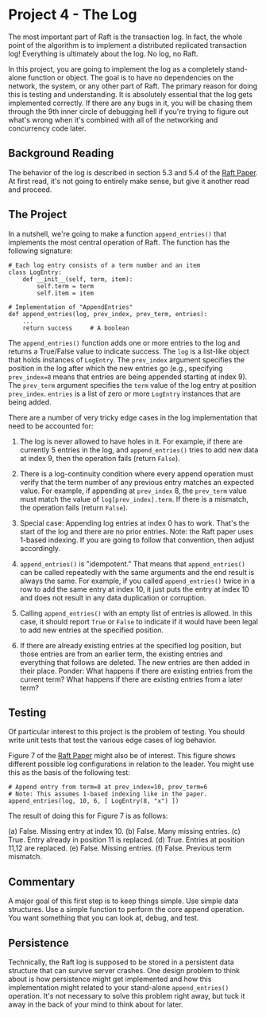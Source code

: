 # Project 4 - The Log

The most important part of Raft is the transaction log.  In fact, the
whole point of the algorithm is to implement a distributed replicated
transaction log!  Everything is ultimately about the log.  No log, no
Raft.

In this project, you are going to implement the log as a completely
stand-alone function or object.  The goal is to have no dependencies
on the network, the system, or any other part of Raft.  The primary
reason for doing this is testing and understanding.  It is absolutely
essential that the log gets implemented correctly.  If there are any
bugs in it, you will be chasing them through the 9th inner circle of
debugging hell if you're trying to figure out what's wrong when it's
combined with all of the networking and concurrency code later.

## Background Reading

The behavior of the log is described in section 5.3 and 5.4 of the
[Raft Paper](https://raft.github.io/raft.pdf). At first read, it's not
going to entirely make sense, but give it another read and proceed.

## The Project

In a nutshell, we're going to make a function `append_entries()` that
implements the most central operation of Raft.  The function has the
following signature:

```
# Each log entry consists of a term number and an item
class LogEntry:
    def __init__(self, term, item):
        self.term = term
        self.item = item

# Implementation of "AppendEntries"
def append_entries(log, prev_index, prev_term, entries):
    ...
    return success     # A boolean
```

The `append_entries()` function adds one or more entries to the log
and returns a True/False value to indicate success.  The `log` is a
list-like object that holds instances of `LogEntry`.
The `prev_index` argument specifies the position in
the log after which the new entries go (e.g., specifying
`prev_index=8` means that entries are being appended starting at index
9). The `prev_term` argument specifies the `term` value of the log
entry at position `prev_index`. `entries` is a list of zero or more
`LogEntry` instances that are being added.

There are a number of very tricky edge cases in the log implementation
that need to be accounted for:

1. The log is never allowed to have holes in it.  For example, if
there are currently 5 entries in the log, and `append_entries()` tries
to add new data at index 9, then the operation fails (return `False`).

2. There is a log-continuity condition where every append operation
must verify that the term number of any previous entry matches an
expected value. For example, if appending at `prev_index` 8, the
`prev_term` value must match the value of `log[prev_index].term`. If
there is a mismatch, the operation fails (return `False`).

3. Special case: Appending log entries at index 0 has to work. That's
the start of the log and there are no prior entries.  Note: the
Raft paper uses 1-based indexing.  If you are going to follow that
convention, then adjust accordingly.

4. `append_entries()` is "idempotent."  That means that
`append_entries()` can be called repeatedly with the same arguments
and the end result is always the same.  For example, if you called
`append_entries()` twice in a row to add the same entry at index 10,
it just puts the entry at index 10 and does not result in any data
duplication or corruption.

5. Calling `append_entries()` with an empty list of entries is
allowed.  In this case, it should report `True` or `False` to indicate
if it would have been legal to add new entries at the specified
position.
 
6. If there are already existing entries at the specified log position,
but those entries are from an earlier term, the existing entries and
everything that follows are deleted.  The new entries are then
added in their place.  Ponder: What happens if there are existing
entries from the current term?  What happens if there are existing
entries from a later term?

## Testing

Of particular interest to this project is the problem of testing.
You should write unit tests that test the various edge cases
of log behavior.

Figure 7 of the [Raft Paper](https://raft.github.io/raft.pdf) might
also be of interest.  This figure shows different possible log
configurations in relation to the leader.  You might use this
as the basis of the following test:

```
# Append entry from term=8 at prev_index=10, prev_term=6
# Note: This assumes 1-based indexing like in the paper.
append_entries(log, 10, 6, [ LogEntry(8, "x") ])
```

The result of doing this for Figure 7 is as follows:

(a) False. Missing entry at index 10.
(b) False. Many missing entries.
(c) True. Entry already in position 11 is replaced.
(d) True. Entries at position 11,12 are replaced.
(e) False. Missing entries.
(f) False. Previous term mismatch.

## Commentary

A major goal of this first step is to keep things simple. Use
simple data structures.  Use a simple function to perform
the core append operation.   You want something that you can
look at, debug, and test.

## Persistence

Technically, the Raft log is supposed to be stored in a persistent
data structure that can survive server crashes.  One design problem
to think about is how persistence might get implemented and how this
implementation might related to your stand-alone `append_entries()`
operation.   It's not necessary to solve this problem right away, but
tuck it away in the back of your mind to think about for later.



